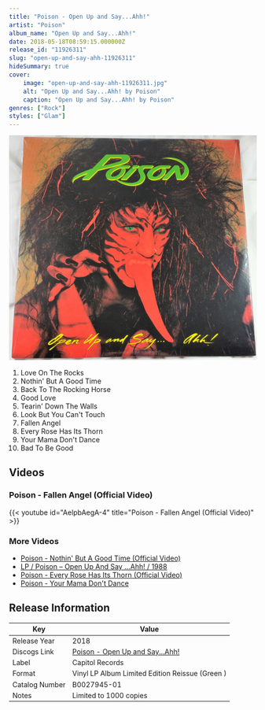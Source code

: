 ```yaml
---
title: "Poison - Open Up and Say...Ahh!"
artist: "Poison"
album_name: "Open Up and Say...Ahh!"
date: 2018-05-18T08:59:15.000000Z
release_id: "11926311"
slug: "open-up-and-say-ahh-11926311"
hideSummary: true
cover:
    image: "open-up-and-say-ahh-11926311.jpg"
    alt: "Open Up and Say...Ahh! by Poison"
    caption: "Open Up and Say...Ahh! by Poison"
genres: ["Rock"]
styles: ["Glam"]
---
```


![Open Up and Say...Ahh! by Poison](open-up-and-say-ahh-11926311.jpg)

<!-- section break -->

1. Love On The Rocks
2. Nothin' But A Good Time
3. Back To The Rocking Horse
4. Good Love
5. Tearin' Down The Walls
6. Look But You Can't Touch
7. Fallen Angel
8. Every Rose Has Its Thorn
9. Your Mama Don't Dance
10. Bad To Be Good

<!-- section break -->




## Videos
### Poison - Fallen Angel (Official Video)
{{< youtube id="AelpbAegA-4" title="Poison - Fallen Angel (Official Video)" >}}<br>

### More Videos

- [Poison - Nothin' But A Good Time (Official Video)](https://www.youtube.com/watch?v=_88L-CU7PD4)
- [LP / Poison – Open Up And Say ...Ahh! / 1988](https://www.youtube.com/watch?v=6PuKzJ5JXMY)
- [Poison - Every Rose Has Its Thorn (Official Video)](https://www.youtube.com/watch?v=j2r2nDhTzO4)
- [Poison - Your Mama Don't Dance](https://www.youtube.com/watch?v=aB5JRS6JOck)


## Release Information
|  Key           | Value                                                |
| ---------------| ---------------------------------------------------- |
| Release Year   | 2018                                   |
| Discogs Link   | [Poison - Open Up and Say...Ahh!](https://www.discogs.com/release/11926311-Poison-Open-Up-and-SayAhh) |
| Label          | Capitol Records |
| Format         | Vinyl LP Album Limited Edition Reissue (Green ) |
| Catalog Number | B0027945-01 |
| Notes | Limited to 1000 copies |